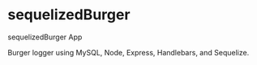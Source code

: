 # sequelizedBurger
sequelizedBurger App

Burger logger using MySQL, Node, Express, Handlebars, and Sequelize.
